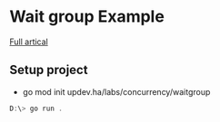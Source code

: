 # Wait group Example

[Full artical](https://medium.com/iamgoangle/synchronization-patter-%E0%B9%83%E0%B8%99-go-%E0%B8%94%E0%B9%89%E0%B8%A7%E0%B8%A2-sync-waitgroup-d5163e13f173)

## Setup project
- go mod init updev.ha/labs/concurrency/waitgroup

``` powershell
D:\> go run .
```
